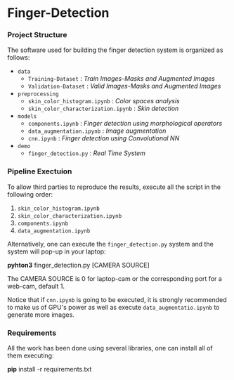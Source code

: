 # Finger-Detection

### Project Structure

The software used for building the finger detection system is organized as follows:

- `data`
  - `Training-Dataset` : *Train Images-Masks and Augmented Images*
  - `Validation-Dataset` : *Valid Images-Masks and Augmented Images*
- `preprocessing`
  - `skin_color_histogram.ipynb` : *Color spaces analysis* 
  - `skin_color_characterization.ipynb` : *Skin detection* 
- `models`
  - `components.ipynb` : *Finger detection using morphological operators*
  - `data_augmentation.ipynb` : *Image augmentation*
  - `cnn.ipynb` : *Finger detection using Convolutional NN*
- `demo`
  - `finger_detection.py` : *Real Time System*



### Pipeline Exectuion

To allow third parties to reproduce the results, execute all the script in the following order:

1. `skin_color_histogram.ipynb`
2. `skin_color_characterization.ipynb`
3. `components.ipynb`
4. `data_augmentation.ipynb`

Alternatively, one can execute the `finger_detection.py` system and the system will pop-up in your laptop:

**pyhton3** finger_detection.py [CAMERA SOURCE]

The CAMERA SOURCE is 0 for laptop-cam or the corresponding port for a web-cam, default 1.



Notice that if `cnn.ipynb` is going to be executed, it is strongly recommended to make us of GPU's power as well as execute `data_augmentatio.ipynb` to generate more images.



### Requirements

All the work has been done using several libraries, one can install all of them executing:

**pip** install -r requirements.txt

